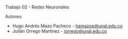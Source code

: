 Trabajo 02 - Redes Neuronales

Autores:

- Hugo Andrés Mazo Pacheco - hamazop@unal.edu.co
- Julián Orrego Martínez - jorrego@unal.edu.co

